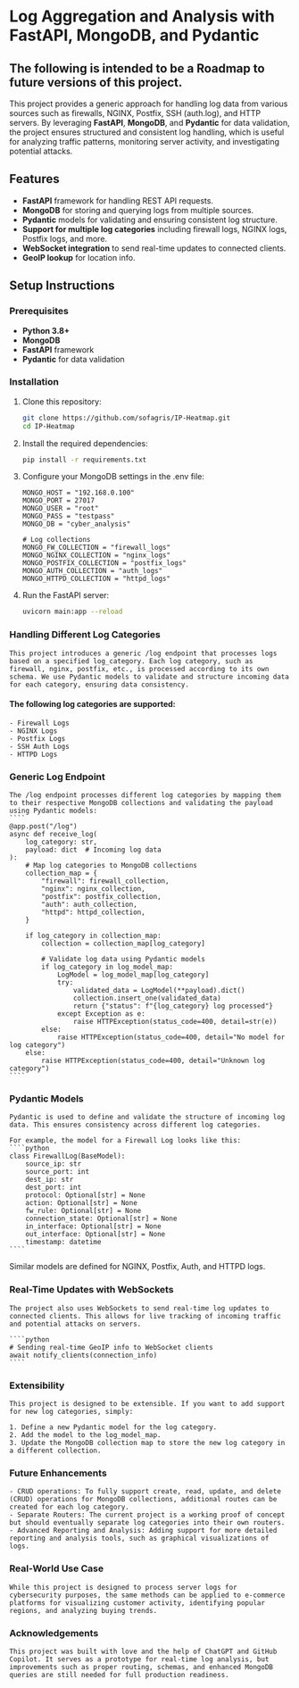 # Log Aggregation and Analysis with FastAPI, MongoDB, and Pydantic

## The following is intended to be a Roadmap to future versions of this project.

This project provides a generic approach for handling log data from various sources such as firewalls, NGINX, Postfix, SSH (auth.log), and HTTP servers. By leveraging **FastAPI**, **MongoDB**, and **Pydantic** for data validation, the project ensures structured and consistent log handling, which is useful for analyzing traffic patterns, monitoring server activity, and investigating potential attacks.

## Features
- **FastAPI** framework for handling REST API requests.
- **MongoDB** for storing and querying logs from multiple sources.
- **Pydantic** models for validating and ensuring consistent log structure.
- **Support for multiple log categories** including firewall logs, NGINX logs, Postfix logs, and more.
- **WebSocket integration** to send real-time updates to connected clients.
- **GeoIP lookup** for location info.

## Setup Instructions

### Prerequisites
- **Python 3.8+**
- **MongoDB**
- **FastAPI** framework
- **Pydantic** for data validation

### Installation

1. Clone this repository:
   ```bash
   git clone https://github.com/sofagris/IP-Heatmap.git
   cd IP-Heatmap

2. Install the required dependencies:
    ````bash
    pip install -r requirements.txt

3. Configure your MongoDB settings in the .env file:
    ````env
    MONGO_HOST = "192.168.0.100"
    MONGO_PORT = 27017
    MONGO_USER = "root"
    MONGO_PASS = "testpass"
    MONGO_DB = "cyber_analysis"

    # Log collections
    MONGO_FW_COLLECTION = "firewall_logs"
    MONGO_NGINX_COLLECTION = "nginx_logs"
    MONGO_POSTFIX_COLLECTION = "postfix_logs"
    MONGO_AUTH_COLLECTION = "auth_logs"
    MONGO_HTTPD_COLLECTION = "httpd_logs"

4. Run the FastAPI server:
    ````bash
    uvicorn main:app --reload

### Handling Different Log Categories

    This project introduces a generic /log endpoint that processes logs based on a specified log_category. Each log category, such as firewall, nginx, postfix, etc., is processed according to its own schema. We use Pydantic models to validate and structure incoming data for each category, ensuring data consistency.

#### The following log categories are supported:

    - Firewall Logs
    - NGINX Logs
    - Postfix Logs
    - SSH Auth Logs
    - HTTPD Logs

### Generic Log Endpoint

    The /log endpoint processes different log categories by mapping them to their respective MongoDB collections and validating the payload using Pydantic models:
    ````
    @app.post("/log")
    async def receive_log(
        log_category: str,
        payload: dict  # Incoming log data
    ):
        # Map log categories to MongoDB collections
        collection_map = {
            "firewall": firewall_collection,
            "nginx": nginx_collection,
            "postfix": postfix_collection,
            "auth": auth_collection,
            "httpd": httpd_collection,
        }

        if log_category in collection_map:
            collection = collection_map[log_category]

            # Validate log data using Pydantic models
            if log_category in log_model_map:
                LogModel = log_model_map[log_category]
                try:
                    validated_data = LogModel(**payload).dict()
                    collection.insert_one(validated_data)
                    return {"status": f"{log_category} log processed"}
                except Exception as e:
                    raise HTTPException(status_code=400, detail=str(e))
            else:
                raise HTTPException(status_code=400, detail="No model for log category")
        else:
            raise HTTPException(status_code=400, detail="Unknown log category")
    ````

### Pydantic Models

    Pydantic is used to define and validate the structure of incoming log data. This ensures consistency across different log categories.

    For example, the model for a Firewall Log looks like this:
    ````python
    class FirewallLog(BaseModel):
        source_ip: str
        source_port: int
        dest_ip: str
        dest_port: int
        protocol: Optional[str] = None
        action: Optional[str] = None
        fw_rule: Optional[str] = None
        connection_state: Optional[str] = None
        in_interface: Optional[str] = None
        out_interface: Optional[str] = None
        timestamp: datetime
    ````

Similar models are defined for NGINX, Postfix, Auth, and HTTPD logs.

### Real-Time Updates with WebSockets

    The project also uses WebSockets to send real-time log updates to connected clients. This allows for live tracking of incoming traffic and potential attacks on servers.

    ````python
    # Sending real-time GeoIP info to WebSocket clients
    await notify_clients(connection_info)
    ````

### Extensibility

    This project is designed to be extensible. If you want to add support for new log categories, simply:

    1. Define a new Pydantic model for the log category.
    2. Add the model to the log_model_map.
    3. Update the MongoDB collection map to store the new log category in a different collection.

### Future Enhancements

    - CRUD operations: To fully support create, read, update, and delete (CRUD) operations for MongoDB collections, additional routes can be created for each log category.
    - Separate Routers: The current project is a working proof of concept but should eventually separate log categories into their own routers.
    - Advanced Reporting and Analysis: Adding support for more detailed reporting and analysis tools, such as graphical visualizations of logs.

### Real-World Use Case

    While this project is designed to process server logs for cybersecurity purposes, the same methods can be applied to e-commerce platforms for visualizing customer activity, identifying popular regions, and analyzing buying trends.

### Acknowledgements

    This project was built with love and the help of ChatGPT and GitHub Copilot. It serves as a prototype for real-time log analysis, but improvements such as proper routing, schemas, and enhanced MongoDB queries are still needed for full production readiness.

